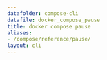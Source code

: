 ```yaml
---
datafolder: compose-cli
datafile: docker_compose_pause
title: docker compose pause
aliases:
- /compose/reference/pause/
layout: cli
---
```


<!--
Sorry, but the contents of this page are automatically generated from
Docker's source code. If you want to suggest a change to the text that appears
here, you'll need to find the string by searching this repo:
https://github.com/docker/compose
-->